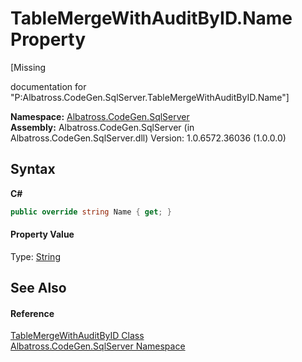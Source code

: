 # TableMergeWithAuditByID.Name Property 
 

\[Missing <summary> documentation for "P:Albatross.CodeGen.SqlServer.TableMergeWithAuditByID.Name"\]

**Namespace:**&nbsp;<a href="9727DDEC">Albatross.CodeGen.SqlServer</a><br />**Assembly:**&nbsp;Albatross.CodeGen.SqlServer (in Albatross.CodeGen.SqlServer.dll) Version: 1.0.6572.36036 (1.0.0.0)

## Syntax

**C#**<br />
``` C#
public override string Name { get; }
```


#### Property Value
Type: <a href="http://msdn2.microsoft.com/en-us/library/s1wwdcbf" target="_blank">String</a>

## See Also


#### Reference
<a href="ACBDA145">TableMergeWithAuditByID Class</a><br /><a href="9727DDEC">Albatross.CodeGen.SqlServer Namespace</a><br />